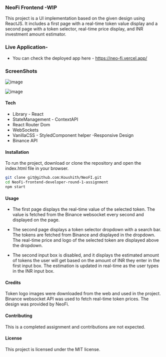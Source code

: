 ### NeoFi Frontend -WIP

This project is a UI implementation based on the given design using ReactJS. It includes a first page with a real-time token value display and a second page with a token selector, real-time price display, and INR investment amount estimator.

### Live Application-

- You can check the deployed app here - https://neo-fi.vercel.app/

### ScreenShots

![image](https://user-images.githubusercontent.com/30016242/235715473-0a444661-7af3-40ec-805e-9fdd70046910.png)

![image](https://user-images.githubusercontent.com/30016242/235715745-3fa13b83-0951-41f5-b1dc-ab30bc0f0522.png)

#### Tech

- Library - React
- StateManagement - ContextAPI
- React Router Dom
- WebSockets
- VanillaCSS - StyledComponent helper -Responsive Design
- Binance API

#### Installation

To run the project, download or clone the repository and open the index.html file in your browser.

```bash
git clone git@github.com:Koushith/NeoFI.git
cd NeoFi-frontend-developer-round-1-assignment
npm start
```

#### Usage

- The first page displays the real-time value of the selected token. The value is fetched from the Binance websocket every second and displayed on the page.

- The second page displays a token selector dropdown with a search bar. The tokens are fetched from Binance and displayed in the dropdown. The real-time price and logo of the selected token are displayed above the dropdown.

- The second input box is disabled, and it displays the estimated amount of tokens the user will get based on the amount of INR they enter in the first input box. The estimation is updated in real-time as the user types in the INR input box.

#### Credits

Token logo images were downloaded from the web and used in the project.
Binance websocket API was used to fetch real-time token prices.
The design was provided by NeoFi.

#### Contributing

This is a completed assignment and contributions are not expected.

#### License

This project is licensed under the MIT license.
